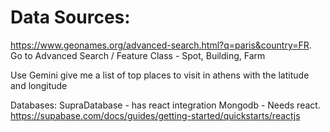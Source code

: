 

# Data Sources:
https://www.geonames.org/advanced-search.html?q=paris&country=FR.
Go to Advanced Search / Feature Class - Spot, Building, Farm

Use Gemini
give me a list of top places to visit in athens with the latitude and longitude

Databases:
SupraDatabase - has react integration
Mongodb - Needs react.
https://supabase.com/docs/guides/getting-started/quickstarts/reactjs 

